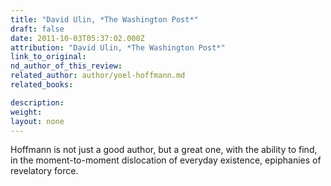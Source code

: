 ```yaml
---
title: "David Ulin, *The Washington Post*"
draft: false
date: 2011-10-03T05:37:02.000Z
attribution: "David Ulin, *The Washington Post*"
link_to_original:
nd_author_of_this_review:
related_author: author/yoel-hoffmann.md
related_books:

description:
weight:
layout: none
---
```

Hoffmann is not just a good author, but a great one, with the ability to find, in the moment-to-moment dislocation of everyday existence, epiphanies of revelatory force.

